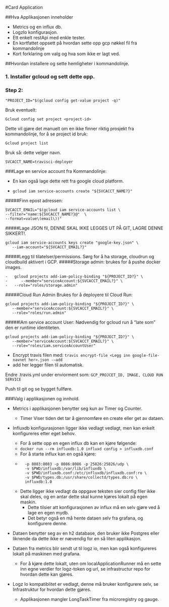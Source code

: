 #Card Application

##Hva Applikasjonen inneholder
- Metrics og en influx db.
- LogzIo konfigurasjon.
- Ett enkelt restApi med enkle tester.
- En kortfattet oppsett på hvordan sette opp gcp nøkkel fil fra kommandolinje
- Kort forklaring om valg og hva som ikke er lagt ved.

##Hvordan installere og sette hemligheter i kommandolinje.

### 1. Installer gcloud og sett dette opp.

### Step 2:

```"PROJECT_ID="$(gcloud config get-value project -q)"```
 
 Bruk eventuelt:
 
```Gcloud config set project <project-id>```

Dette vil gjøre det manuelt om en ikke finner riktig prosjekt fra kommandolinje, for å se project id bruk:

```Gcloud project list```

Bruk så: dette velger navn.

```SVCACCT_NAME=travisci-deployer```

###Lage en service account fra Kommandolinje:
- En kan også lage dette rett fra google cloud platform.

- ```gcloud iam service-accounts create "${SVCACCT_NAME?}"```

#####Finn epost adressen:

```
SVCACCT_EMAIL="$(gcloud iam service-accounts list \
--filter="name:${SVCACCT_NAME?}@"  \
--format=value\(email\))"
```

#####Lage JSON fil, DENNE SKAL IKKE LEGGES UT PÅ GIT, LAGRE DENNE SIKKERT!.
```
gcloud iam service-accounts keys create "google-key.json" \
   --iam-account="${SVCACCT_EMAIL?}"
```

#####Legg til tilatelser/permissions. Sørg for å ha storage, cloudrun og cloudbuild aktivert i GCP.
#####Storage admin: brukes for å pushe docker images.
```
-	gcloud projects add-iam-policy-binding "${PROJECT_ID?}" \
-	   --member="serviceAccount:${SVCACCT_EMAIL?}" \
-   --role="roles/storage.admin"
```

#####Cloud Run Admin Brukes for å deployere til Cloud Run:
```
gcloud projects add-iam-policy-binding "${PROJECT_ID?}" \
   --member="serviceAccount:${SVCACCT_EMAIL?}" \
   --role="roles/run.admin"
```

#####IAm service account User: Nødvendig for gcloud run å “late som” den er runtime identiteten.
```
gcloud projects add-iam-policy-binding "${PROJECT_ID?}" \
   --member="serviceAccount:${SVCACCT_EMAIL?}" \
   --role="roles/iam.serviceAccountUser"
```

- Encrypt travis filen med:
```travis encrypt-file <Legg inn google-file-navnet her>.json -–add```
- add her legger filen til automatisk.

Endre .travis.yml under enviorment som: ```GCP_PROJCET_ID, IMAGE, CLOUD RUN SERVICE```

Push til git og se bygget fullføre.


###Valg i applikasjonen og innhold.
- Metrics i applikasjonen benytter seg kun av Timer og Counter.
    - Timer Viser tiden det tar å gjennomføre en create eller get av dataen.
- Influxdb konfigurasjonen ligger ikke vedlagt vedlagt, men kan enkelt konfigureres etter eget behov.
    - For å sette opp en egen influx db kan en kjøre følgende:
    - ``docker run --rm influxdb:1.0 influxd config > influxdb.conf ``
    - For å starte influx kan en også kjøre: 
    - ``` docker run --name influxdb \
        -p 8083:8083 -p 8086:8086 -p 25826:25826/udp \
        -v $PWD/influxdb:/var/lib/influxdb \
        -v $PWD/influxdb.conf:/etc/influxdb/influxdb.conf:ro \
        -v $PWD/types.db:/usr/share/collectd/types.db:ro \
        influxdb:1.0
      ```
    - Dette ligger ikke vedlagt da oppgave teksten sier config filer ikke skal deles, og en antar dette skal kunne 
    kjøres lokalt på egen maskin.
        - Dette tilsier att konfigurasjonen av influx må en selv gjøre ved å lage en egen mydb.
        - Det betyr også en må hente dataen selv fra grafana, og konfigurere denne.
      
- Dataen benytter seg av en h2 database, den bruker ikke Postgres eller liknende da 
dette ikke er nævendig for en så liten applikasjon.
- Dataen fra metrics blir sendt ut til logz io, men kan også konfigureres lokalt på maskinen med grafana.
    - For å kjøre dette lokalt, uten om localApplicationRunner må en sette inn egne verdier for logz-token og url,
     se infrastructur repo for hvordan dette kan gjøres.
- Logz Io kompatiblitet er vedlagt, denne må bruker konfigurere selv, se Infrastruktur for hvordan dette gjøres.
    - Applikasjonen mangler LongTaskTimer fra microregistry og gauge.

